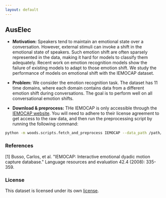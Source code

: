 ```yaml
---
layout: default
---
```


## AusElec
- **Motivation:** Speakers tend to maintain an emotional state over a conversation. However, external stimuli can invoke a shift in the emotional state of speakers. Such emotion shift are often sparsely represented in the data, making it hard for models to classify them adequately. Recent work on emotion recognition models show the failure of existing models to adapt to those emotion shift. We study the performance of models on emotional shift with the IEMOCAP dataset.

- **Problem:** We consider the emotion recognition task. The dataset has 11 time domains, where each domain contains data from a different emotion shift during conversations. The goal is to perform well on all conversational emotion shifts.

- **Download & preprocess:** THe IEMOCAP is only accessible through the <a href="https://sail.usc.edu/iemocap/iemocap_release.htm">IEMOCAP website</a>. You will need to adhere to their license agreement to get access to the raw data, and then run the preprocessing script by running the following command:
```sh
python -m woods.scripts.fetch_and_preprocess IEMOCAP --data_path /path/to/downloaded/data
```

### References

[1] Busso, Carlos, et al. "IEMOCAP: Interactive emotional dyadic motion capture database." Language resources and evaluation 42.4 (2008): 335-359.

### License
This dataset is licensed under its own [license](https://sail.usc.edu/iemocap/iemocap_release.htm). 
